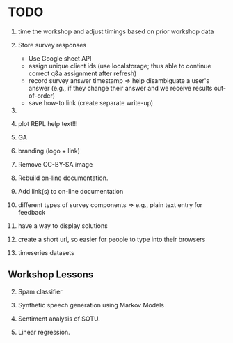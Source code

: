 # TODO

1. time the workshop and adjust timings based on prior workshop data

2. Store survey responses

   - Use Google sheet API
   - assign unique client ids (use localstorage; thus able to continue correct q&a assignment after refresh)
   - record survey answer timestamp => help disambiguate a user's answer (e.g., if they change their answer and we receive results out-of-order)
   - save how-to link (create separate write-up)

3. 

4. plot REPL help text!!!

5. GA

6. branding (logo + link)

7. Remove CC-BY-SA image

8. Rebuild on-line documentation.

9. Add link(s) to on-line documentation

10. different types of survey components => e.g., plain text entry for feedback

11. have a way to display solutions

12. create a short url, so easier for people to type into their browsers

13. timeseries datasets


## Workshop Lessons

2. Spam classifier

3. Synthetic speech generation using Markov Models

4. Sentiment analysis of SOTU.

5. Linear regression.
